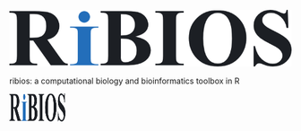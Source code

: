 ![Logo](website/images/ribios-logo.png)

ribios: a computational biology and bioinformatics toolbox in R

<img src="website/images/ribios-logo.png" width="100" height="50"/>
